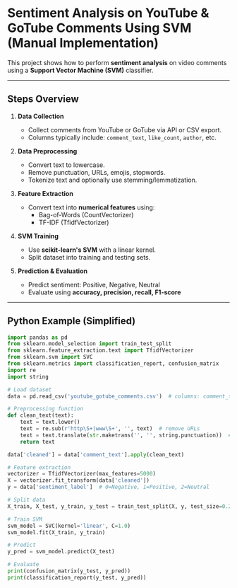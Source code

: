# Sentiment Analysis on YouTube & GoTube Comments Using SVM (Manual Implementation)

This project shows how to perform **sentiment analysis** on video comments using a **Support Vector Machine (SVM)** classifier.

---

## Steps Overview

1. **Data Collection**  
   - Collect comments from YouTube or GoTube via API or CSV export.  
   - Columns typically include: `comment_text`, `like_count`, `author`, etc.

2. **Data Preprocessing**  
   - Convert text to lowercase.  
   - Remove punctuation, URLs, emojis, stopwords.  
   - Tokenize text and optionally use stemming/lemmatization.

3. **Feature Extraction**  
   - Convert text into **numerical features** using:
     - Bag-of-Words (CountVectorizer)  
     - TF-IDF (TfidfVectorizer)  

4. **SVM Training**  
   - Use **scikit-learn's SVM** with a linear kernel.  
   - Split dataset into training and testing sets.  

5. **Prediction & Evaluation**  
   - Predict sentiment: Positive, Negative, Neutral  
   - Evaluate using **accuracy, precision, recall, F1-score**

---

## Python Example (Simplified)

```python
import pandas as pd
from sklearn.model_selection import train_test_split
from sklearn.feature_extraction.text import TfidfVectorizer
from sklearn.svm import SVC
from sklearn.metrics import classification_report, confusion_matrix
import re
import string

# Load dataset
data = pd.read_csv('youtube_gotube_comments.csv')  # columns: comment_text, sentiment_label

# Preprocessing function
def clean_text(text):
    text = text.lower()
    text = re.sub(r'http\S+|www\S+', '', text)  # remove URLs
    text = text.translate(str.maketrans('', '', string.punctuation))  # remove punctuation
    return text

data['cleaned'] = data['comment_text'].apply(clean_text)

# Feature extraction
vectorizer = TfidfVectorizer(max_features=5000)
X = vectorizer.fit_transform(data['cleaned'])
y = data['sentiment_label']  # 0=Negative, 1=Positive, 2=Neutral

# Split data
X_train, X_test, y_train, y_test = train_test_split(X, y, test_size=0.2, random_state=42)

# Train SVM
svm_model = SVC(kernel='linear', C=1.0)
svm_model.fit(X_train, y_train)

# Predict
y_pred = svm_model.predict(X_test)

# Evaluate
print(confusion_matrix(y_test, y_pred))
print(classification_report(y_test, y_pred))
